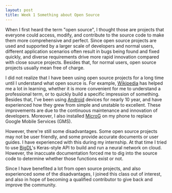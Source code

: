 ```yaml
---
layout: post
title: Week 1 Something about Open Source
---
```


When I first heard the term "open source", I thought those are projects that everyone could access, modify, and contribute to the source code to make them more comprehensive and perfect. Since open source projects are used and supported by a larger scale of developers and normal users, different application scenarios often result in bugs being found and fixed quickly, and diverse requirements drive more rapid innovation compared with close source projects. Besides that, for normal users, open source projects usually mean free of charge.

I did not realize that I have been using open source projects for a long time until I understand what open source is. For example, [Wikipedia](https://www.wikipedia.org/) has helped me a lot in learning, whether it is more convenient for me to understand a professional term, or to quickly build a specific impression of something. Besides that, I've been using [Android](https://www.android.com/) devices for nearly 10 year, and have experienced how they grew from simple and unstable to excellent. These improvements are due to the continuous maintenance and innovation of developers. Moreover, I also installed [MicroG](https://microg.org/) on my phone to replace Google Mobile Services (GMS). 

However, there're still some disadvantages. Some open source projects may not be user friendly, and some provide accurate documents or user guides. I have experienced with this during my internship. At that time I tried to use [BigDL](https://github.com/intel-analytics/BigDL)'s Keras-style API to build and run a neural network on cloud. However, the inaccuate documentation forced me to dig into the source code to determine whether those functions exist or not.

Since I have benefited a lot from open source projects, and also experienced some of the disadvantages, I joined this class out of interest, and also in hope of becoming a qualified contributor to give back and improve the community.
